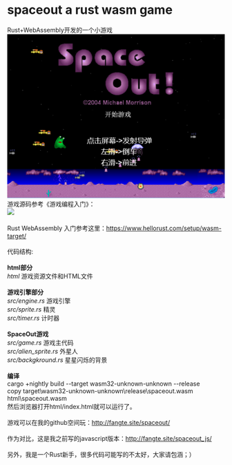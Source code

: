# spaceout a rust wasm game
Rust+WebAssembly开发的一个小游戏<br/>
<img src="https://raw.githubusercontent.com/planet0104/spaceout/master/spaceout.png" /><br />
游戏源码参考《游戏编程入门》：<br />
<img src="https://img3.doubanio.com/lpic/s26278533.jpg" /><br /><br />
Rust WebAssembly 入门参考这里：https://www.hellorust.com/setup/wasm-target/<br /><br />
代码结构:<br /><br />
<b>html部分</b><br />
<i>html</i> 游戏资源文件和HTML文件<br /><br />
<b>游戏引擎部分</b><br />
<i>src/engine.rs</i> 游戏引擎<br />
<i>src/sprite.rs</i> 精灵<br />
<i>src/timer.rs</i> 计时器<br /><br />
<b>SpaceOut游戏</b><br />
<i>src/game.rs</i> 游戏主代码<br />
<i>src/alien_sprite.rs</i> 外星人<br />
<i>src/backgkround.rs</i> 星星闪烁的背景<br /><br />
<b>编译</b><br />
cargo  +nightly build --target wasm32-unknown-unknown --release<br />
copy target\wasm32-unknown-unknown\release\spaceout.wasm html\spaceout.wasm<br />
然后浏览器打开html/index.html就可以运行了。<br /><br />
游戏可以在我的github空间玩：http://fangte.site/spaceout/<br /><br />
作为对比，这是我之前写的javascript版本：http://fangte.site/spaceout_js/<br /><br />
另外，我是一个Rust新手，很多代码可能写的不太好，大家请包涵；）
